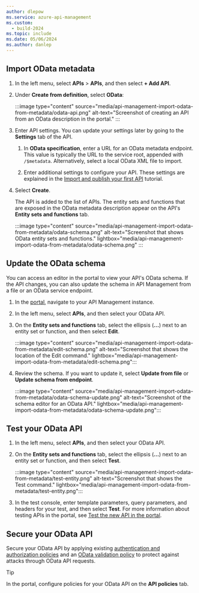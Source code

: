 ```yaml
---
author: dlepow
ms.service: azure-api-management
ms.custom:
  - build-2024
ms.topic: include
ms.date: 05/06/2024
ms.author: danlep
---
```

## Import OData metadata

1. In the left menu, select **APIs** > **APIs**, and then select **+ Add API**.
1. Under **Create from definition**, select **OData**:

    :::image type="content" source="media/api-management-import-odata-from-metadata/odata-api.png" alt-text="Screenshot of creating an API from an OData description in the portal." :::
1. Enter API settings. You can update your settings later by going to the **Settings** tab of the API. 

    1. In **OData specification**, enter a URL for an OData metadata endpoint. This value is typically the URL to the service root, appended with `/$metadata`. Alternatively, select a local OData XML file to import.

    1. Enter additional settings to configure your API. These settings are explained in the [Import and publish your first API](../articles/api-management/import-and-publish.md#import-and-publish-a-backend-api) tutorial.
1. Select **Create**.

    The API is added to the list of APIs. The entity sets and functions that are exposed in the OData metadata description appear on the API's **Entity sets and functions** tab. 

    :::image type="content" source="media/api-management-import-odata-from-metadata/odata-schema.png" alt-text="Screenshot that shows OData entity sets and functions." lightbox="media/api-management-import-odata-from-metadata/odata-schema.png" :::

## Update the OData schema

You can access an editor in the portal to view your API's OData schema. If the API changes, you can also update the schema in API Management from a file or an OData service endpoint.

1. In the [portal](https://portal.azure.com), navigate to your API Management instance.
1. In the left menu, select **APIs**, and then select your OData API.
1. On the **Entity sets and functions** tab, select the ellipsis (**...**) next to an entity set or function, and then select **Edit**.

    :::image type="content" source="media/api-management-import-odata-from-metadata/edit-schema.png" alt-text="Screenshot that shows the location of the Edit command." lightbox="media/api-management-import-odata-from-metadata/edit-schema.png":::

1. Review the schema. If you want to update it, select **Update from file** or **Update schema from endpoint**.

    :::image type="content" source="media/api-management-import-odata-from-metadata/odata-schema-update.png" alt-text="Screenshot of the schema editor for an OData API." lightbox="media/api-management-import-odata-from-metadata/odata-schema-update.png":::

## Test your OData API

1. In the left menu, select **APIs**, and then select your OData API.
1. On the **Entity sets and functions** tab, select the ellipsis (**...**) next to an entity set or function, and then select **Test**.

    :::image type="content" source="media/api-management-import-odata-from-metadata/test-entity.png" alt-text="Screenshot that shows the Test command." lightbox="media/api-management-import-odata-from-metadata/test-entity.png":::

1. In the test console, enter template parameters, query parameters, and headers for your test, and then select **Test**. For more information about testing APIs in the portal, see [Test the new API in the portal](../articles/api-management/import-api-from-oas.md#test-the-new-api-in-the-portal).

## Secure your OData API

Secure your OData API by applying existing [authentication and authorization policies](../articles/api-management/api-management-policies.md#authentication-and-authorization) and an [OData validation policy](../articles/api-management/validate-odata-request-policy.md) to protect against attacks through OData API requests.

> [!TIP]
> In the portal, configure policies for your OData API on the **API policies** tab.
